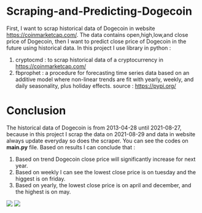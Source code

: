 # Scraping-and-Predicting-Dogecoin

First, I want to scrap historical data of Dogecoin in website https://coinmarketcap.com/.
The data contains open,high,low,and close price of Dogecoin, then I want to predict
close price of Dogecoin in the future using historical data.
In this project I use library in python :
1. cryptocmd : to scrap historical data of a cryptocurrency in https://coinmarketcap.com/
2. fbprophet : a procedure for forecasting time series data based on an additive model
               where non-linear trends are fit with yearly, weekly, and daily seasonality,
               plus holiday effects.
source : https://pypi.org/


# Conclusion
The historical data of Dogecoin is from  2013-04-28 until 2021-08-27,
because in this project I scrap the data on 2021-08-29 and data in website
always update everyday so does the scraper. You can see the codes
on **main.py** file.
Based on results I can conclude that :
1. Based on trend Dogecoin close price will significantly increase for next year.
2. Based on weekly I can see the lowest close price is on tuesday and the higgest is on friday.
3. Based on yearly, the lowest close price is on april and december, and the highest is on may. 

![](E:\Git\Figure_1.png)
![](E:\Git\Figure_3.png)